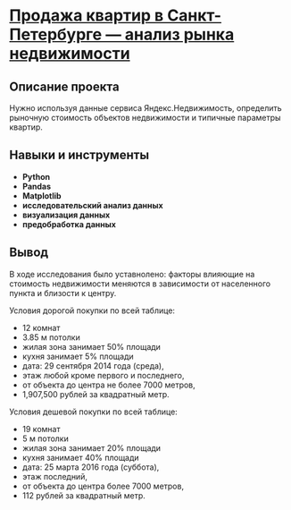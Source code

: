 # <a href='https://github.com/DmitryTatarintsev/Other-Projects/blob/main/3/3.ipynb'>Продажа квартир в Санкт-Петербурге — анализ рынка недвижимости</a>
## Описание проекта
Нужно используя данные сервиса Яндекс.Недвижимость, определить рыночную стоимость объектов недвижимости и типичные параметры квартир.
## Навыки и инструменты
- **Python**
- **Pandas**
- **Matplotlib**
- **исследовательский анализ данных**
- **визуализация данных**
- **предобработка данных**

## Вывод
В ходе исследования было уставнолено: факторы влияющие на стоимость недвижимости меняются в зависимости от населенного пункта и близости к центру.

Условия дорогой покупки по всей таблице:

- 12 комнат
- 3.85 м потолки
- жилая зона занимает 50% площади
- кухня занимает 5% площади
- дата: 29 сентября 2014 года (среда),
- этаж любой кроме первого и последнего,
- от объекта до центра не более 7000 метров,
- 1,907,500 рублей за квадратный метр.

Условия дешевой покупки по всей таблице:

- 19 комнат
- 5 м потолки
- жилая зона занимает 20% площади
- кухня занимает 40% площади
- дата: 25 марта 2016 года (суббота),
- этаж последний,
- от объекта до центра более 7000 метров,
- 112 рублей за квадратный метр.
